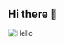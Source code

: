 ## Hi there 👋

<!--
**BilalLayacheElkhader/BilalLayacheELkhader** is a ✨ _special_ ✨ repository because its `README.md` (this file) appears on your GitHub profile.

Here are some ideas to get you started:

- 🔭 I’m currently working on mhub.
- 🌱 I’m currently learning everithing necessari.
- 👯 I’m looking to collaborate on ...
- 🤔 I’m looking for help with ...
- 💬 Ask me about ...
- 📫 How to reach me: ...
- 😄 Pronouns: ...
- ⚡ Fun fact: ...
-->
<img src="https://img.shields.io/badge/Hello%20-%20Bilal%20-%20green" alt="Hello">

